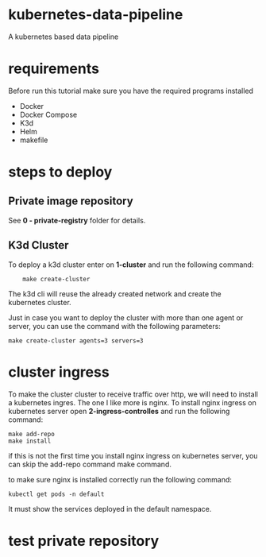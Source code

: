 # kubernetes-data-pipeline
A kubernetes based data pipeline

# requirements
Before run this tutorial make sure you have the required programs installed

- Docker
- Docker Compose
- K3d
- Helm
- makefile

# steps to deploy

## Private image repository

See __0 - private-registry__ folder for details.
## K3d Cluster

To deploy a k3d cluster enter on __1-cluster__ and run the following command:

``` shell
    make create-cluster
```

The k3d cli will reuse the already created network and create the kubernetes cluster. 

Just in case you want to deploy the cluster with more than one agent or server, you can use the command with the following parameters:

``` shell	
make create-cluster agents=3 servers=3

```


# cluster ingress

To make the cluster cluster to receive traffic over http, we will need to install a kubernetes ingres. 
The one I like more is nginx. To install nginx ingress on kubernetes server open __2-ingress-controlles__ and run the following command:


``` shell	
make add-repo
make install
```

if this is not the first time you install nginx ingress on kubernetes server, you can skip the add-repo command make command.

to make sure nginx is installed correctly run the following command:

``` shell	
kubectl get pods -n default
```
It must show the services deployed in the default namespace.

# test private repository
